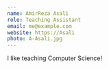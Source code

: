 ```yaml
---
name: AmirReza Asali
role: Teaching Assistant
email: me@example.com
website: https://Asali
photo: A-Asali.jpg
---
```


I like teaching Computer Science!
